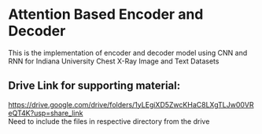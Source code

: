# Attention Based Encoder and Decoder
 This is the implementation of encoder and decoder model using CNN and RNN for Indiana University Chest X-Ray Image and Text Datasets 
## Drive Link for supporting material:
https://drive.google.com/drive/folders/1yLEgiXD5ZwcKHaC8LXgTLJw00VReQT4K?usp=share_link
<br>
Need to include the files in respective directory from the drive 
